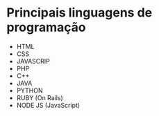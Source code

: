 # Principais linguagens de programação

- HTML
- CSS
- JAVASCRIP
- PHP
- C++
- JAVA
- PYTHON
- RUBY (On Rails)
- NODE JS (JavaScript)
